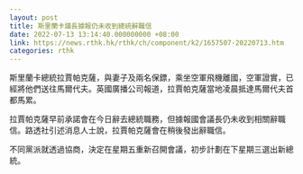 ```yaml
---
layout: post
title: 斯里蘭卡議長據報仍未收到總統辭職信
date: 2022-07-13 13:14:40.000000000 +08:00
link: https://news.rthk.hk/rthk/ch/component/k2/1657507-20220713.htm
categories: rthk
---
```


斯里蘭卡總統拉賈帕克薩，與妻子及兩名保鏢，乘坐空軍飛機離國，空軍證實，已經將他們送往馬爾代夫。英國廣播公司報道，拉賈帕克薩當地凌晨抵達馬爾代夫首都馬累。

拉賈帕克薩早前承諾會在今日辭去總統職務，但據報國會議長仍未收到相關辭職信。路透社引述消息人士說，拉賈帕克薩會在稍後發出辭職信。

不同黨派就透過協商，決定在星期五重新召開會議，初步計劃在下星期三選出新總統。
